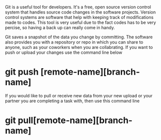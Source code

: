 Git is a useful tool for developers. It's a free, open source version control system that handles source code changes in the software projects. Version control systems are software that help with keeping track of modifications made to codes. This tool is very useful due to the fact codes has to be very percise, so having a back up can really come in handy.

Git saves a snapshot of the data you change by committing. The software also provides you with a repository or repo in which you can share to anyone, such as your coworkers when you are collabrating. If you want to push or upload your changes use the command line below

# git push [remote-name][branch-name]

If you would like to pull or receive new data from your new upload or your partner you are completing a task with, then use this command line 

# git pull[remote-name][branch-name]


